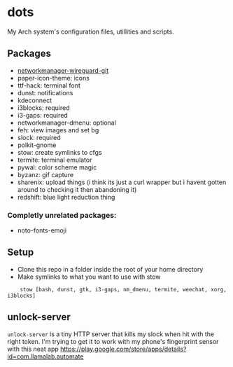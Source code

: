 # dots
My Arch system's configuration files, utillities and scripts.

## Packages
* [networkmanager-wireguard-git](https://aur.archlinux.org/packages/networkmanager-wireguard-git/)
* paper-icon-theme: icons
* ttf-hack: terminal font
* dunst: notifications
* kdeconnect
* i3blocks: required
* i3-gaps: required
* networkmanager-dmenu: optional
* feh: view images and set bg
* slock: required
* polkit-gnome
* stow: create symlinks to cfgs
* termite: terminal emulator
* pywal: color scheme magic
* byzanz: gif capture
* sharenix: upload things (i think its just a curl wrapper but i havent gotten around to checking it then abandoning it)
* redshift: blue light reduction thing

### Completly unrelated packages:
* noto-fonts-emoji

## Setup
* Clone this repo in a folder inside the root of your home directory
* Make symlinks to what you want to use with stow
```
    stow [bash, dunst, gtk, i3-gaps, nm_dmenu, termite, weechat, xorg, i3blocks]
```

## unlock-server
`unlock-server` is a tiny HTTP server that kills my slock when hit with the right token. I'm trying to get it to work with my phone's fingerprint sensor with this neat app https://play.google.com/store/apps/details?id=com.llamalab.automate